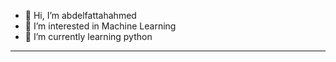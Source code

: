 - 👋 Hi, I’m abdelfattahahmed
- 👀 I’m interested in Machine Learning 
- 🌱 I’m currently learning python
- ------------------------------------
<!---
abdelfattahahmed78/abdelfattahahmed78 is a ✨ special ✨ repository because its `README.md` (this file) appears on your GitHub profile.
You can click the Preview link to take a look at your changes.
--->
